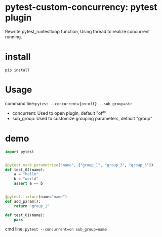 pytest-custom-concurrency: pytest plugin
==============

Rewrite pytest_runtestloop function, Using thread to realize concurrent running.

install
=====

`pip install `

Usage
=====

command line:`pytest --concurrent={on:off} --sub_group=str`

- concurrent: Used to open plugin, default "off"
- sub_group: Used to customize grouping parameters, default "group"

demo
=====

```python
import pytest


@pytest.mark.parametrize("name", ["group_1", "group_2", "group_3"])
def test_04(name):
    a = "hello"
    b = "world"
    assert a == b


@pytest.fixture(name="name")
def add_param():
    return "group_1"

def test_01(name):
    pass
```

cmd line: `pytest --concurrent=on sub_group=name`